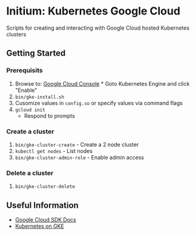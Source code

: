 # Initium: Kubernetes Google Cloud
Scripts for creating and interacting with Google Cloud hosted Kubernetes clusters

## Getting Started

### Prerequisits 
  1. Browse to: [Google Cloud Console](https://console.cloud.google.com/)
    * Goto Kubernetes Engine and click "Enable"
  1. `bin/gke-install.sh`
  1. Cusomize values in `config.so` or specify values via command flags
  1. `gcloud init`
     * Respond to prompts

### Create a cluster
  1. `bin/gke-cluster-create` <name> - Create a 2 node cluster
  1. `kubectl get nodes` - List nodes
  1. `bin/gke-cluster-admin-role` - Enable admin access

### Delete a cluster
  1. `bin/gke-cluster-delete`


## Useful Information
   * [Google Cloud SDK Docs](https://cloud.google.com/sdk/docs)
   * [Kubernetes on GKE](https://zero-to-jupyterhub.readthedocs.io/en/latest/kubernetes/google/step-zero-gcp.html#)